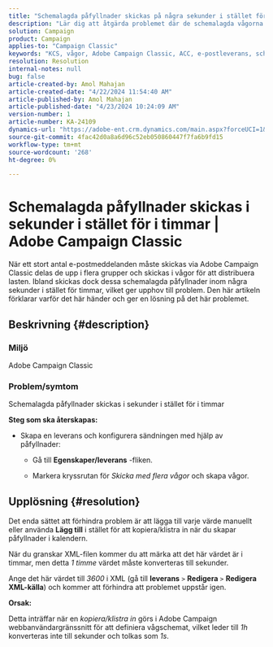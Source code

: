```yaml
---
title: "Schemalagda påfyllnader skickas på några sekunder i stället för timmar | Adobe Campaign Classic"
description: "Lär dig att åtgärda problemet där de schemalagda vågorna skickas på några sekunder istället för timmar i Adobe Campaign Classic."
solution: Campaign
product: Campaign
applies-to: "Campaign Classic"
keywords: "KCS, vågor, Adobe Campaign Classic, ACC, e-postleverans, schemaläggning, timmar, sekunder"
resolution: Resolution
internal-notes: null
bug: false
article-created-by: Amol Mahajan
article-created-date: "4/22/2024 11:54:40 AM"
article-published-by: Amol Mahajan
article-published-date: "4/23/2024 10:24:09 AM"
version-number: 1
article-number: KA-24109
dynamics-url: "https://adobe-ent.crm.dynamics.com/main.aspx?forceUCI=1&pagetype=entityrecord&etn=knowledgearticle&id=e9d08613-9f00-ef11-a1fe-6045bd006704"
source-git-commit: 4fac42d0a8a6d96c52eb050860447f7fa6b9fd15
workflow-type: tm+mt
source-wordcount: '268'
ht-degree: 0%

---
```


# Schemalagda påfyllnader skickas i sekunder i stället för i timmar | Adobe Campaign Classic


När ett stort antal e-postmeddelanden måste skickas via Adobe Campaign Classic delas de upp i flera grupper och skickas i vågor för att distribuera lasten. Ibland skickas dock dessa schemalagda påfyllnader inom några sekunder i stället för timmar, vilket ger upphov till problem. Den här artikeln förklarar varför det här händer och ger en lösning på det här problemet.

## Beskrivning {#description}


### <b>Miljö</b>

Adobe Campaign Classic



### <b>Problem/symtom</b>

Schemalagda påfyllnader skickas i sekunder i stället för i timmar

<b>Steg som ska återskapas:</b>

- Skapa en leverans och konfigurera sändningen med hjälp av påfyllnader:



   - Gå till <b>Egenskaper/leverans</b> -fliken.


   - Markera kryssrutan för *Skicka med flera vågor* och skapa vågor.






## Upplösning {#resolution}


Det enda sättet att förhindra problem är att lägga till varje värde manuellt eller använda <b>Lägg till</b> i stället för att kopiera/klistra in när du skapar påfyllnader i kalendern.

När du granskar XML-filen kommer du att märka att det här värdet är i timmar, men detta *1 timme* värdet måste konverteras till sekunder.

Ange det här värdet till *3600* i XML (gå till <b>leverans</b> `>`  <b>Redigera</b> `>`  <b>Redigera XML-källa</b>) och kommer att förhindra att problemet uppstår igen.

<b>Orsak:</b>

Detta inträffar när en *kopiera/klistra in* görs i Adobe Campaign webbanvändargränssnitt för att definiera vågschemat, vilket leder till *1h* konverteras inte till sekunder och tolkas som *1s*.
